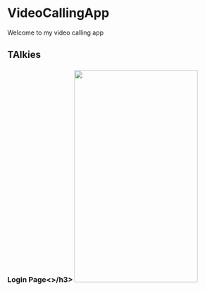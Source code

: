 # VideoCallingApp
Welcome to my video calling app
<h2>TAlkies</h2>

<h3>Login Page<>/h3>
<img src="https://user-images.githubusercontent.com/83058841/123517958-74b54100-d6c1-11eb-90f3-4fb50e656fa1.png" width="280" height="480">

